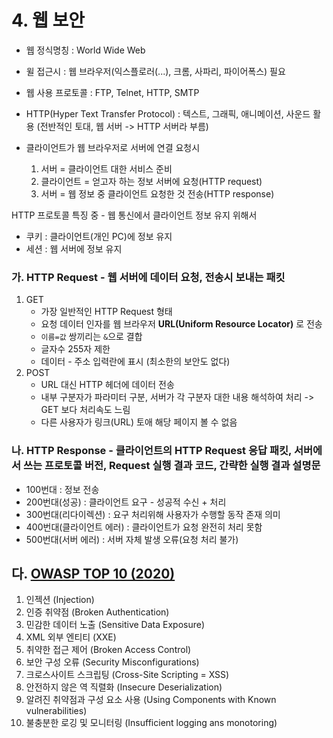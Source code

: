 # 4. 웹 보안

- 웹 정식명칭 : World Wide Web 
- 윌 접근시 : 웹 브라우저(익스플로러(...), 크롬, 사파리, 파이어폭스) 필요
- 웹 사용 프로토콜 : FTP, Telnet, HTTP, SMTP 
- HTTP(Hyper Text Transfer Protocol) : 텍스트, 그래픽, 애니메이션, 사운드 활용 (전반적인 토대, 웹 서버 -> HTTP 서버라 부름)
 
- 클라이언트가 웹 브라우저로 서버에 연결 요청시
    1. 서버 = 클라이언트 대한 서비스 준비
    2. 클라이언트 = 얻고자 하는 정보 서버에 요청(HTTP request)
    3. 서버 = 웹 정보 중 클라이언트 요청한 것 전송(HTTP response)

HTTP 프로토콜 특징 중 - 웹 통신에서 클라이언트 정보 유지 위해서
- 쿠키 : 클라이언트(개인 PC)에 정보 유지
- 세션 : 웹 서버에 정보 유지

### 가. HTTP Request - 웹 서버에 데이터 요청, 전송시 보내는 패킷
1. GET
    - 가장 일반적인 HTTP Request 형태
    - 요청 데이터 인자를 웹 브라우저 **URL(Uniform Resource Locator)** 로 전송
    - ```이름=값``` 쌍끼리는 ```&```으로 결합
    - 글자수 255자 제한
    - 데이터 - 주소 입력란에 표시 (최소한의 보안도 없다)
2. POST
    - URL 대신 HTTP 헤더에 데이터 전송
    - 내부 구분자가 파라미터 구분, 서버가 각 구분자 대한 내용 해석하여 처리 -> GET 보다 처리속도 느림
    - 다른 사용자가 링크(URL) 토애 해당 페이지 볼 수 없음

### 나. HTTP Response - 클라이언트의 HTTP Request 응답 패킷, 서버에서 쓰는 프로토콜 버전, Request 실행 결과 코드, 간략한 실행 결과 설명문
- 100번대 : 정보 전송
- 200번대(성공) : 클라이언트 요구 - 성공적 수신 + 처리
- 300번대(리다이렉션) : 요구 처리위해 사용자가 수행할 동작 존재 의미
- 400번대(클라이언트 에러) : 클라이언트가 요청 완전히 처리 못함
- 500번대(서버 에러) : 서버 자체 발생 오류(요청 처리 불가) 

## 다. [OWASP TOP 10 (2020)](https://pr0vervbi0rum.tistory.com/30)

1. 인젝션 (Injection)
2. 인증 취약점 (Broken Authentication)
3. 민감한 데이터 노출 (Sensitive Data Exposure)
4. XML 외부 엔티티 (XXE)
5. 취약한 접근 제어 (Broken Access Control)
6. 보안 구성 오류 (Security Misconfigurations)
7. 크로스사이트 스크립팅 (Cross-Site Scripting = XSS)
8. 안전하지 않은 역 직렬화 (Insecure Deserialization)
9. 알려진 취약점과 구성 요소 사용 (Using Components with Known vulnerabilities)
10. 불충분한 로깅 및 모니터링 (Insufficient logging ans monotoring)

